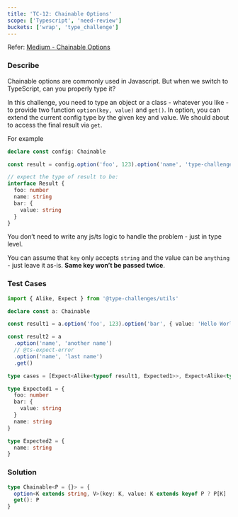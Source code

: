 ```yaml
---
title: 'TC-12: Chainable Options'
scope: ['Typescript', 'need-review']
buckets: ['wrap', 'type_challenge']
---
```


Refer: [Medium - Chainable Options](https://github.com/type-challenges/type-challenges/blob/master/questions/12-medium-chainable-options/README.md)

### Describe

Chainable options are commonly used in Javascript. But when we switch to TypeScript, can you properly type it?

In this challenge, you need to type an object or a class - whatever you like - to provide two function `option(key, value)` and `get()`. In option, you can extend the current config type by the given key and value. We should about to access the final result via `get`.

For example

```typescript
declare const config: Chainable

const result = config.option('foo', 123).option('name', 'type-challenges').option('bar', { value: 'Hello World' }).get()

// expect the type of result to be:
interface Result {
  foo: number
  name: string
  bar: {
    value: string
  }
}
```

You don’t need to write any js/ts logic to handle the problem - just in type level.

You can assume that `key` only accepts `string` and the value can be `anything` - just leave it as-is. **Same key won’t be passed twice**.

### Test Cases

```typescript
import { Alike, Expect } from '@type-challenges/utils'

declare const a: Chainable

const result1 = a.option('foo', 123).option('bar', { value: 'Hello World' }).option('name', 'type-challenges').get()

const result2 = a
  .option('name', 'another name')
  // @ts-expect-error
  .option('name', 'last name')
  .get()

type cases = [Expect<Alike<typeof result1, Expected1>>, Expect<Alike<typeof result2, Expected2>>]

type Expected1 = {
  foo: number
  bar: {
    value: string
  }
  name: string
}

type Expected2 = {
  name: string
}
```

### Solution

```typescript
type Chainable<P = {}> = {
  option<K extends string, V>(key: K, value: K extends keyof P ? P[K] : V): Chainable<P & { [props in K]: K extends keyof P ? P[K] : V }>
  get(): P
}
```
